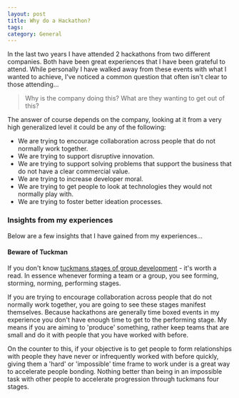 ```yaml
---
layout: post
title: Why do a Hackathon?
tags: 
category: General
---
```

In the last two years I have attended 2 hackathons from two different companies. Both have been great experiences that I have been grateful to attend. While personally I have walked away from these events with what I wanted to achieve, I've noticed a common question that often isn't clear to those attending...  

> Why is the company doing this? What are they wanting to get out of this?

The answer of course depends on the company, looking at it from a very high generalized level it could be any of the following:  

- We are trying to encourage collaboration across people that do not normally work together.  
- We are trying to support disruptive innovation.  
- We are trying to support solving problems that support the business that do not have a clear commercial value.  
- We are trying to increase developer moral.  
- We are trying to get people to look at technologies they would not normally play with.  
- We are trying to foster better ideation processes.   

### Insights from my experiences  

Below are a few insights that I have gained from my experiences...  

#### Beware of Tuckman

If you don't know [tuckmans stages of group development](http://blog.markpearl.co.za/Tuckmans-Model) - it's worth a read. In essence whenever forming a team or a group, you see forming, storming, norming, performing stages.  

If you are trying to encourage collaboration across people that do not normally work together, you are going to see these stages manifest themselves. Because hackathons are generally time boxed events in my experience you don't have enough time to get to the performing stage. My means if you are aiming to 'produce' something, rather keep teams that are small and do it with people that you have worked with before.

On the counter to this, if your objective is to get people to form relationships with people they have never or infrequently worked with before quickly, giving them a 'hard' or 'impossible' time frame to work under is a great way to accelerate people bonding. Nothing better than being in an impossible task with other people to accelerate progression through tuckmans four stages.  

